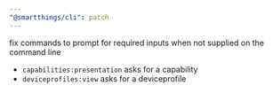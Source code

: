 ```yaml
---
"@smartthings/cli": patch
---
```


fix  commands to prompt for required inputs when not supplied on the command line
  * `capabilities:presentation` asks for a capability
  * `deviceprofiles:view` asks for a deviceprofile

